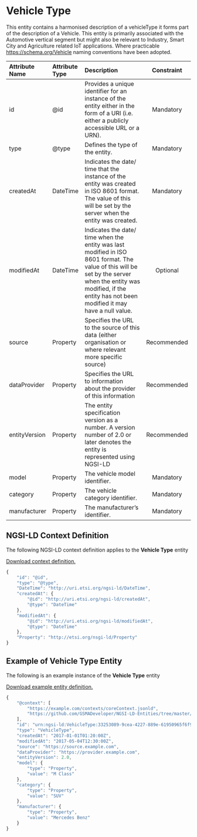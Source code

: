 # Vehicle Type
This entity contains a harmonised description of a vehicleType it forms part of the description of a Vehicle. This entity is primarily associated with the Automotive vertical segment but might also be relevant to Industry, Smart City and Agriculture related IoT applications. Where practicable https://schema.org/Vehicle naming conventions have been adopted.

| Attribute Name | Attribute Type | Description | Constraint |
|:--- |:--- |:--- |:---:|
| id | @id | Provides a unique identifier for an instance of the entity either in the form of a URI (i.e. either a publicly accessible URL or a URN). | Mandatory |
| type | @type | Defines the type of the entity. | Mandatory |
| createdAt | DateTime | Indicates the date/ time that the instance of the entity was created in ISO 8601 format. The value of this will be set by the server when the entity was created. | Mandatory |
| modifiedAt | DateTime | Indicates the date/ time when the entity was last modified in ISO 8601 format. The value of this will be set by the server when the entity was modified, if the entity has not been modified it may have a null value. | Optional |
| source | Property | Specifies the URL to the source of this data (either organisation or where relevant more specific source) | Recommended |
| dataProvider | Property | Specifies the URL to information about the provider of this information | Recommended |
| entityVersion | Property | The entity specification version as a number. A version number of 2.0 or later denotes the entity is represented using NGSI-LD | Recommended |
| model | Property | The vehicle model identifier. | Mandatory |
| category | Property | The vehicle category identifier. | Mandatory |
| manufacturer | Property | The manufacturer’s identifier. | Mandatory |

## NGSI-LD Context Definition
The following NGSI-LD context definition applies to the **Vehicle Type** entity

[Download context definition.](../examples/Vehicle-Type-context.jsonld)

```JavaScript
{
    "id": "@id",
    "type": "@type",
    "DateTime": "http://uri.etsi.org/ngsi-ld/DateTime",
    "createdAt": {
        "@id": "http://uri.etsi.org/ngsi-ld/createdAt",
        "@type": "DateTime"
    },
    "modifiedAt": {
        "@id": "http://uri.etsi.org/ngsi-ld/modifiedAt",
        "@type": "DateTime"
    },
    "Property": "http://etsi.org/nsgi-ld/Property"
}
```
## Example of Vehicle Type Entity
The following is an example instance of the **Vehicle Type** entity

[Download example entity definition.](../examples/Vehicle-Type.jsonld)

```JavaScript
{
    "@context": [
        "https://example.com/contexts/coreContext.jsonld",
        "https://github.com/GSMADeveloper/NGSI-LD-Entities/tree/master/examples/Vehicle-Type.jsonld"
    ],
    "id": "urn:ngsi-ld:VehicleType:33253089-9cea-4227-889e-61950965f6f9",
    "type": "VehicleType",
    "createdAt": "2017-01-01T01:20:00Z",
    "modifiedAt": "2017-05-04T12:30:00Z",
    "source": "https://source.example.com",
    "dataProvider": "https://provider.example.com",
    "entityVersion": 2.0,
    "model": {
        "type": "Property",
        "value": "M Class"
    },
    "category": {
        "type": "Property",
        "value": "SUV"
    },
    "manufacturer": {
        "type": "Property",
        "value": "Mercedes Benz"
    }
}
```
